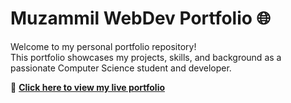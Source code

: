 # Muzammil WebDev Portfolio 🌐

Welcome to my personal portfolio repository!  
This portfolio showcases my projects, skills, and background as a passionate Computer Science student and developer.

🔗 **[Click here to view my live portfolio](https://muzammil-webdev.vercel.app/)**
